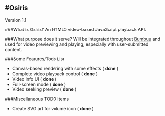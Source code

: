#Osiris
---------------------------------
Version 1.1


###What is Osiris?
An HTML5 video-based JavaScript playback API.

###What purpose does it serve?
Will be integrated throughout [Bumbuu](http://bumbuu.com) and used for video previewing and playing, especially with user-submitted content.

###Some Features/Todo List
 - Canvas-based rendering with some effects ( **done** )
 - Complete video playback control ( **done** )
 - Video info UI ( **done** )
 - Full-screen mode ( **done** )
 - Video seeking preview ( **done** )

###Miscellaneous TODO Items
 - Create SVG art for volume icon ( **done** )

